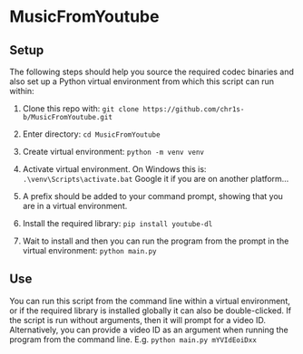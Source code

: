 # MusicFromYoutube

## Setup
The following steps should help you source the required codec binaries and also set up a Python virtual environment from which this script can run within:
1. Clone this repo with: ```git clone https://github.com/chr1s-b/MusicFromYoutube.git```

2. Enter directory: ```cd MusicFromYoutube```

3. Create virtual environment: ```python -m venv venv```

4. Activate virtual environment. On Windows this is: ```.\venv\Scripts\activate.bat```
   Google it if you are on another platform...
5. A prefix should be added to your command prompt, showing that you are in a virtual environment.
6. Install the required library: ```pip install youtube-dl```
7. Wait to install and then you can run the program from the prompt in the virtual environment:
```python main.py```

## Use
You can run this script from the command line within a virtual environment, or if the required library is installed globally it can also be double-clicked. If the script is run without arguments, then it will prompt for a video ID. Alternatively, you can provide a video ID as an argument when running the program from the command line. E.g.
```python main.py mYVIdEoiDxx```
